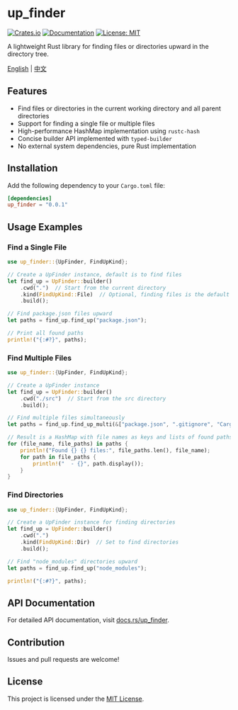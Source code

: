 # up_finder

[![Crates.io](https://img.shields.io/crates/v/up_finder)](https://crates.io/crates/up_finder)
[![Documentation](https://docs.rs/up_finder/badge.svg)](https://docs.rs/up_finder)
[![License: MIT](https://img.shields.io/badge/License-MIT-yellow.svg)](https://opensource.org/licenses/MIT)

A lightweight Rust library for finding files or directories upward in the directory tree.

[English](README.md) | [中文](README.zh.md)

## Features

- Find files or directories in the current working directory and all parent directories
- Support for finding a single file or multiple files
- High-performance HashMap implementation using `rustc-hash`
- Concise builder API implemented with `typed-builder`
- No external system dependencies, pure Rust implementation

## Installation

Add the following dependency to your `Cargo.toml` file:

```toml
[dependencies]
up_finder = "0.0.1"
```

## Usage Examples

### Find a Single File

```rust
use up_finder::{UpFinder, FindUpKind};

// Create a UpFinder instance, default is to find files
let find_up = UpFinder::builder()
    .cwd(".")  // Start from the current directory
    .kind(FindUpKind::File)  // Optional, finding files is the default
    .build();

// Find package.json files upward
let paths = find_up.find_up("package.json");

// Print all found paths
println!("{:#?}", paths);
```

### Find Multiple Files

```rust
use up_finder::{UpFinder, FindUpKind};

// Create a UpFinder instance
let find_up = UpFinder::builder()
    .cwd("./src")  // Start from the src directory
    .build();

// Find multiple files simultaneously
let paths = find_up.find_up_multi(&["package.json", ".gitignore", "Cargo.toml"]);

// Result is a HashMap with file names as keys and lists of found paths as values
for (file_name, file_paths) in paths {
    println!("Found {} {} files:", file_paths.len(), file_name);
    for path in file_paths {
        println!("  - {}", path.display());
    }
}
```

### Find Directories

```rust
use up_finder::{UpFinder, FindUpKind};

// Create a UpFinder instance for finding directories
let find_up = UpFinder::builder()
    .cwd(".")
    .kind(FindUpKind::Dir)  // Set to find directories
    .build();

// Find "node_modules" directories upward
let paths = find_up.find_up("node_modules");

println!("{:#?}", paths);
```

## API Documentation

For detailed API documentation, visit [docs.rs/up_finder](https://docs.rs/up_finder).

## Contribution

Issues and pull requests are welcome!

## License

This project is licensed under the [MIT License](LICENSE).
